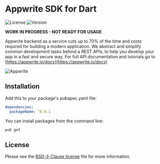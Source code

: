 # Appwrite SDK for Dart

![License](https://img.shields.io/github/license//.svg?v=1)
![Version](https://img.shields.io/badge/api%20version-latest-blue.svg?v=1)

**WORK IN PROGRESS - NOT READY FOR USAGE**

Appwrite backend as a service cuts up to 70% of the time and costs required for building a modern application. We abstract and simplify common development tasks behind a REST APIs, to help you develop your app in a fast and secure way. For full API documentation and tutorials go to [https://appwrite.io/docs](https://appwrite.io/docs)



![Appwrite](https://appwrite.io/v1/images/console.png)

## Installation

Add this to your package's pubspec.yaml file:

```yml
dependencies:
  packageName: ^0.0.1
```

You can install packages from the command line:

```bash
pub get
```

## License

Please see the [BSD-3-Clause license](https://raw.githubusercontent.com/appwrite/appwrite/master/LICENSE) file for more information.